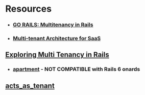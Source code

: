 
# Resources
- ### [GO RAILS: Multitenancy in Rails](https://gorails.com/episodes/multitenancy-with-apartment)
- ### [Multi-tenant Architecture for SaaS](https://www.youtube.com/watch?v=e8k6TynqGFs&t=38s)


## [Exploring Multi Tenancy in Rails](https://www.youtube.com/watch?v=tJOqGxN357c)
- ### [apartment](https://github.com/rails-on-services/apartment) - NOT COMPATIBLE with Rails 6 onards


## [acts_as_tenant](https://github.com/ErwinM/acts_as_tenant?tab=readme-ov-file)
